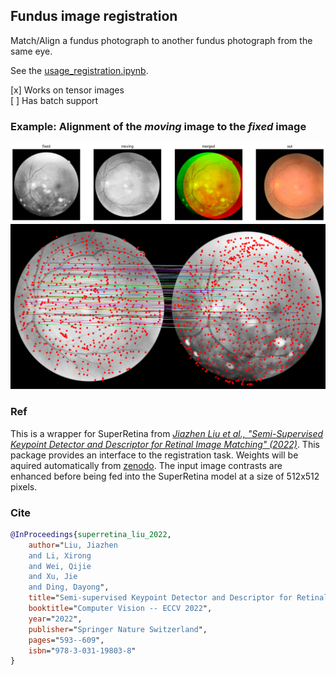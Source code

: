 ## Fundus image registration

Match/Align a fundus photograph to another fundus photograph from the same eye.

See the [usage_registration.ipynb](../0_example_usage/usage_registration.ipynb).

[x] Works on tensor images <br>
[ ] Has batch support

### Example: Alignment of the <i>moving</i> image to the <i>fixed</i> image
![Example](../fundus_image_toolbox/registration/image2.png)
![SuperPoints](../fundus_image_toolbox/registration/image1.png)

### Ref
This is a wrapper for SuperRetina from [<i>Jiazhen Liu et al., "Semi-Supervised Keypoint Detector and Descriptor for Retinal Image Matching" (2022)</i>](https://arxiv.org/abs/2207.07932). This package <!--clones the [official repository](https://github.com/ruc-aimc-lab/SuperRetina) and--> provides an interface to the registration task. Weights will be aquired automatically from [zenodo](https://zenodo.org/records/11241985/files/SuperRetina.pth). The input image contrasts are enhanced before being fed into the SuperRetina model at a size of 512x512 pixels.

### Cite
```bibtex
@InProceedings{superretina_liu_2022,
    author="Liu, Jiazhen
    and Li, Xirong
    and Wei, Qijie
    and Xu, Jie
    and Ding, Dayong",
    title="Semi-supervised Keypoint Detector and Descriptor for Retinal Image Matching",
    booktitle="Computer Vision -- ECCV 2022",
    year="2022",
    publisher="Springer Nature Switzerland",
    pages="593--609",
    isbn="978-3-031-19803-8"
}
```